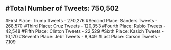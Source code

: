 #Total Number of Tweets: 750,502 
---
#First Place: Trump Tweets - 270,276
#Second Place: Sanders Tweets - 268,570
#Third Place: Cruz Tweets - 120,353
#Fourth Place: Rubio Tweets - 42,548
#Fifth Place: Clinton Tweets - 22,529
#Sixth Place: Kasich Tweets - 10,170
#Seventh Place: Jeb! Tweets - 8,949
#Last Place: Carson Tweets - 7,109
